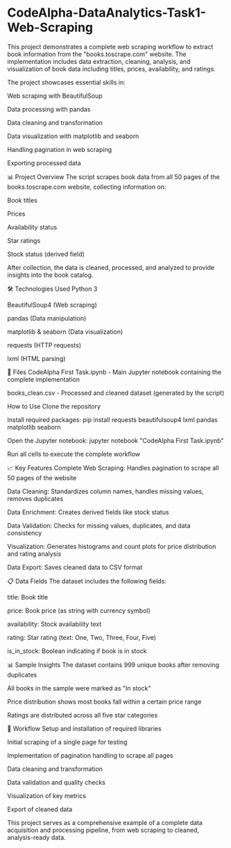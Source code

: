 # CodeAlpha-DataAnalytics-Task1-Web-Scraping
This project demonstrates a complete web scraping workflow to extract book information from the "books.toscrape.com" website. The implementation includes data extraction, cleaning, analysis, and visualization of book data including titles, prices, availability, and ratings.

The project showcases essential skills in:

Web scraping with BeautifulSoup

Data processing with pandas

Data cleaning and transformation

Data visualization with matplotlib and seaborn

Handling pagination in web scraping

Exporting processed data

📊 Project Overview
The script scrapes book data from all 50 pages of the books.toscrape.com website, collecting information on:

Book titles

Prices

Availability status

Star ratings

Stock status (derived field)

After collection, the data is cleaned, processed, and analyzed to provide insights into the book catalog.

🛠️ Technologies Used
Python 3

BeautifulSoup4 (Web scraping)

pandas (Data manipulation)

matplotlib & seaborn (Data visualization)

requests (HTTP requests)

lxml (HTML parsing)

📁 Files
CodeAlpha First Task.ipynb - Main Jupyter notebook containing the complete implementation

books_clean.csv - Processed and cleaned dataset (generated by the script)

 How to Use
Clone the repository

Install required packages: pip install requests beautifulsoup4 lxml pandas matplotlib seaborn

Open the Jupyter notebook: jupyter notebook "CodeAlpha First Task.ipynb"

Run all cells to execute the complete workflow

📈 Key Features
Complete Web Scraping: Handles pagination to scrape all 50 pages of the website

Data Cleaning: Standardizes column names, handles missing values, removes duplicates

Data Enrichment: Creates derived fields like stock status

Data Validation: Checks for missing values, duplicates, and data consistency

Visualization: Generates histograms and count plots for price distribution and rating analysis

Data Export: Saves cleaned data to CSV format

📋 Data Fields
The dataset includes the following fields:

title: Book title

price: Book price (as string with currency symbol)

availability: Stock availability text

rating: Star rating (text: One, Two, Three, Four, Five)

is_in_stock: Boolean indicating if book is in stock

📊 Sample Insights
The dataset contains 999 unique books after removing duplicates

All books in the sample were marked as "In stock"

Price distribution shows most books fall within a certain price range

Ratings are distributed across all five star categories

🔄 Workflow
Setup and installation of required libraries

Initial scraping of a single page for testing

Implementation of pagination handling to scrape all pages

Data cleaning and transformation

Data validation and quality checks

Visualization of key metrics

Export of cleaned data

This project serves as a comprehensive example of a complete data acquisition and processing pipeline, from web scraping to cleaned, analysis-ready data.
